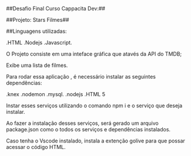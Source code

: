 
##Desafio Final Curso Cappacita Dev:##

##Projeto: Stars Filmes##

##Linguagens utilizadas:

.HTML 
.Nodejs
.Javascript.


O Projeto consiste em uma inteface gráfica que atavés da API do TMDB;

Exibe uma lista de filmes.

Para rodar essa aplicação , é necessário instalar  as seguintes dependências:

.knex
.nodemon
.mysql.
.nodejs
.HTML 5

Instar esses serviços utilizando  o comando npm i e o serviço que deseja instalar.

Ao fazer a instalação desses serviços, será gerado um arquivo package.json como o todos os serviços e dependências instalados.

Caso tenha o Vscode instalado, instala a extenção golive para que possar acessar o código HTML.
